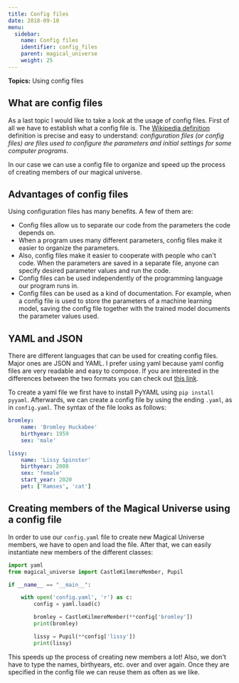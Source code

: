 ```yaml
---
title: Config files
date: 2018-09-10
menu:
  sidebar:
    name: Config files
    identifier: config_files
    parent: magical_universe
    weight: 25
---
```


**Topics:** Using config files
 
## What are config files
As a last topic I would like to take a look at the usage of config files. First of all we have to establish what a config file is. The [Wikipedia definition](https://en.wikipedia.org/wiki/Configuration_file) definition is precise and easy to understand: *configuration files (or config files) are files used to configure the parameters and initial settings for some computer programs*.

In our case we can use a config file to organize and speed up the process of creating members of our magical universe. 

## Advantages of config files

Using configuration files has many benefits. A few of them are:
- Config files allow us to separate our code from the parameters the code depends on.
- When a program uses many different parameters, config files make it easier to organize the parameters.
- Also, config files make it easier to cooperate with people who can't code. When the parameters are saved in a separate file, anyone can specify desired parameter values and run the code.
- Config files can be used independently of the programming language our program runs in.
- Config files can be used as a kind of documentation. For example, when a config file is used to store the parameters of a machine learning model, saving the config file together with the trained model documents the parameter values used.

## YAML and JSON

There are different languages that can be used for creating config files. Major ones are JSON and YAML. I prefer using yaml because yaml config files are very readable and easy to compose. If you are interested in the differences between the two formats you can check out [this link](https://www.bairesdev.com/tools/json2yaml/).

To create a yaml file we first have to install PyYAML using `pip install pyyaml`. Afterwards, we can create a config file by using the ending `.yaml`, as in `config.yaml`. The syntax of the file looks as follows:

```yaml
bromley:
    name: 'Bromley Huckabee'
    birthyear: 1959
    sex: 'male'

lissy:
    name: 'Lissy Spinster'
    birthyear: 2008
    sex: 'female'
    start_year: 2020
    pet: ['Ramses', 'cat']
```

## Creating members of the Magical Universe using a config file

In order to use our `config.yaml` file to create new Magical Universe members, we have to open and load the file. After that, we can easily instantiate new members of the different classes:

```python
import yaml
from magical_universe import CastleKilmereMember, Pupil

if __name__ == "__main__":

    with open('config.yaml', 'r') as c:
        config = yaml.load(c)

        bromley = CastleKilmereMember(**config['bromley'])
        print(bromley)

        lissy = Pupil(**config['lissy'])
        print(lissy)
```

This speeds up the process of creating new members a lot! Also, we don't have to type the names, birthyears, etc. over and over again. Once they are specified in the config file we can reuse them as often as we like.


